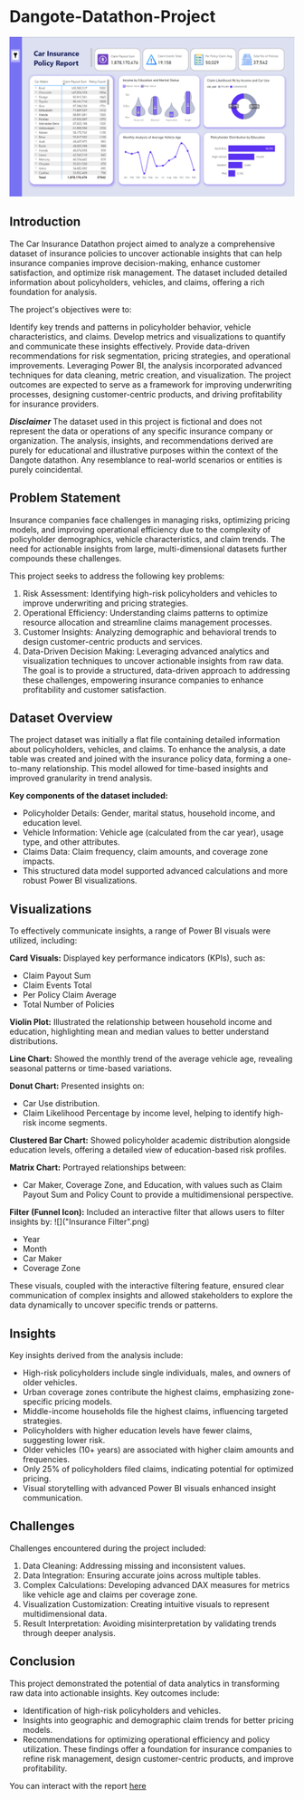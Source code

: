 # Dangote-Datathon-Project

![](Insurance.png)

## Introduction
The Car Insurance Datathon project aimed to analyze a comprehensive dataset of insurance policies to uncover actionable insights that can help insurance companies improve decision-making, enhance customer satisfaction, and optimize risk management. The dataset included detailed information about policyholders, vehicles, and claims, offering a rich foundation for analysis.

The project's objectives were to:

Identify key trends and patterns in policyholder behavior, vehicle characteristics, and claims.
Develop metrics and visualizations to quantify and communicate these insights effectively.
Provide data-driven recommendations for risk segmentation, pricing strategies, and operational improvements.
Leveraging Power BI, the analysis incorporated advanced techniques for data cleaning, metric creation, and visualization. The project outcomes are expected to serve as a framework for improving underwriting processes, designing customer-centric products, and driving profitability for insurance providers.

**_Disclaimer_** The dataset used in this project is fictional and does not represent the data or operations of any specific insurance company or organization. The analysis, insights, and recommendations derived are purely for educational and illustrative purposes within the context of the Dangote datathon. Any resemblance to real-world scenarios or entities is purely coincidental.

## Problem Statement
Insurance companies face challenges in managing risks, optimizing pricing models, and improving operational efficiency due to the complexity of policyholder demographics, vehicle characteristics, and claim trends. The need for actionable insights from large, multi-dimensional datasets further compounds these challenges.

This project seeks to address the following key problems:

1.  Risk Assessment: Identifying high-risk policyholders and vehicles to improve underwriting and pricing strategies.
2.  Operational Efficiency: Understanding claims patterns to optimize resource allocation and streamline claims management processes.
3.  Customer Insights: Analyzing demographic and behavioral trends to design customer-centric products and services.
4.  Data-Driven Decision Making: Leveraging advanced analytics and visualization techniques to uncover actionable insights from raw data.
The goal is to provide a structured, data-driven approach to addressing these challenges, empowering insurance companies to enhance profitability and customer satisfaction.

## Dataset Overview
The project dataset was initially a flat file containing detailed information about policyholders, vehicles, and claims. To enhance the analysis, a date table was created and joined with the insurance policy data, forming a one-to-many relationship. This model allowed for time-based insights and improved granularity in trend analysis.

**Key components of the dataset included:**

- Policyholder Details: Gender, marital status, household income, and education level.
- Vehicle Information: Vehicle age (calculated from the car year), usage type, and other attributes.
- Claims Data: Claim frequency, claim amounts, and coverage zone impacts.
- This structured data model supported advanced calculations and more robust Power BI visualizations.

## Visualizations
To effectively communicate insights, a range of Power BI visuals were utilized, including:

**Card Visuals:** Displayed key performance indicators (KPIs), such as:
- Claim Payout Sum
- Claim Events Total
- Per Policy Claim Average
- Total Number of Policies

**Violin Plot:** Illustrated the relationship between household income and education, highlighting mean and median values to better understand distributions.

**Line Chart:** Showed the monthly trend of the average vehicle age, revealing seasonal patterns or time-based variations.

**Donut Chart:** Presented insights on:
  - Car Use distribution.
  - Claim Likelihood Percentage by income level, helping to identify high-risk income segments.

**Clustered Bar Chart:** Showed policyholder academic distribution alongside education levels, offering a detailed view of education-based risk profiles.

**Matrix Chart:** Portrayed relationships between:
  - Car Maker, Coverage Zone, and Education, with values such as Claim Payout Sum and Policy Count to provide a multidimensional perspective.

**Filter (Funnel Icon):** Included an interactive filter that allows users to filter insights by:
![]("Insurance Filter".png)
  - Year
  - Month
  - Car Maker
  - Coverage Zone

These visuals, coupled with the interactive filtering feature, ensured clear communication of complex insights and allowed stakeholders to explore the data dynamically to uncover specific trends or patterns.

## Insights
Key insights derived from the analysis include:
- High-risk policyholders include single individuals, males, and owners of older vehicles.
- Urban coverage zones contribute the highest claims, emphasizing zone-specific pricing models.
- Middle-income households file the highest claims, influencing targeted strategies.
- Policyholders with higher education levels have fewer claims, suggesting lower risk.
- Older vehicles (10+ years) are associated with higher claim amounts and frequencies.
- Only 25% of policyholders filed claims, indicating potential for optimized pricing.
- Visual storytelling with advanced Power BI visuals enhanced insight communication.

## Challenges
Challenges encountered during the project included:
1. Data Cleaning: Addressing missing and inconsistent values.
2. Data Integration: Ensuring accurate joins across multiple tables.
3. Complex Calculations: Developing advanced DAX measures for metrics like vehicle age and claims per coverage zone.
4. Visualization Customization: Creating intuitive visuals to represent multidimensional data.
5. Result Interpretation: Avoiding misinterpretation by validating trends through deeper analysis.

## Conclusion
This project demonstrated the potential of data analytics in transforming raw data into actionable insights. Key outcomes include:

- Identification of high-risk policyholders and vehicles.
- Insights into geographic and demographic claim trends for better pricing models.
- Recommendations for optimizing operational efficiency and policy utilization.
These findings offer a foundation for insurance companies to refine risk management, design customer-centric products, and improve profitability.

You can interact with the report [here](https://app.powerbi.com/groups/me/reports/812a9286-9d8c-438c-b6e1-49e3f8bea981/f3f564edba0a110e9d4e?experience=power-bi)

